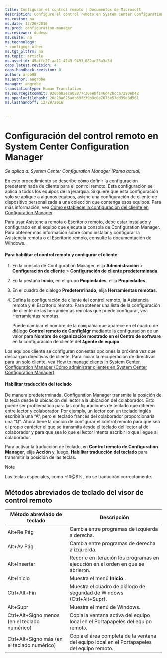 ```yaml
---
title: Configurar el control remoto | Documentos de Microsoft
description: Configure el control remoto en System Center Configuration Manager.
ms.custom: na
ms.date: 12/26/2016
ms.prod: configuration-manager
ms.reviewer: dudeso
ms.suite: na
ms.technology:
- configmgr-other
ms.tgt_pltfrm: na
ms.topic: article
ms.assetid: 45affc27-aa11-4249-9493-082ac23a3a3d
caps.latest.revision: 4
caps.handback.revision: 0
author: arob98
ms.author: angrobe
manager: angrobe
translationtype: Human Translation
ms.sourcegitcommit: 9206b82eca02877c30eebf146d42bcca7290eb42
ms.openlocfilehash: 20c28a625adb69f239b9c0e7673e57dd39e8d561
ms.lasthandoff: 12/29/2016


---
```

# <a name="configuring-remote-control-in-system-center-configuration-manager"></a>Configuración del control remoto en System Center Configuration Manager

*Se aplica a: System Center Configuration Manager (Rama actual)*

 En este procedimiento se describe cómo definir la configuración predeterminada de cliente para el control remoto. Esta configuración se aplica a todos los equipos de la jerarquía. Si quiere que esta configuración solo se aplique a algunos equipos, asigne una configuración de cliente de dispositivo personalizada a una colección que contenga esos equipos. Para más información, vea [Cómo establecer la configuración del cliente en Configuration Manager](../../../../core/clients/deploy/configure-client-settings.md). 

Para usar Asistencia remota o Escritorio remoto, debe estar instalado y configurado en el equipo que ejecuta la consola de Configuration Manager. Para obtener más información sobre cómo instalar y configurar la Asistencia remota o el Escritorio remoto, consulte la documentación de Windows.  

#### <a name="to-enable-remote-control-and-configure-client-settings"></a>Para habilitar el control remoto y configurar el cliente  

1.  En la consola de Configuration Manager, elija **Administración** > **Configuración de cliente** > **Configuración de cliente predeterminada**.  

4.  En la pestaña **Inicio**, en el grupo **Propiedades**, elija **Propiedades**.  

5.  En el cuadro de diálogo **Predeterminado**, elija **Herramientas remotas**.  

6.  Defina la configuración de cliente del control remoto, la Asistencia remota y el Escritorio remoto. Para obtener una lista de la configuración de cliente de las herramientas remotas que puede configurar, vea [Herramientas remotas](../../../../core/clients/deploy/about-client-settings.md#remote-tools).  

    Puede cambiar el nombre de la compañía que aparece en el cuadro de diálogo **Control remoto de ConfigMgr** mediante la configuración de un valor para **Nombre de organización mostrado en el Centro de software** en la configuración de cliente del **Agente de equipo** .  

 Los equipos cliente se configuran con estas opciones la próxima vez que descargan directivas de cliente. Para iniciar la recuperación de directivas para un solo cliente, vea [How to manage clients in System Center Configuration Manager (Cómo administrar clientes en System Center Configuration Manager)](../../../../core/clients/manage/manage-clients.md).  

#### <a name="enable-keyboard-translation"></a>Habilitar traducción del teclado

De manera predeterminada, Configuration Manager transmite la posición de la tecla desde la ubicación del lector a la ubicación del colaborador. Esto puede ser problemático para las configuraciones de teclado que difieren entre lector y colaborador. Por ejemplo, un lector con un teclado inglés escribiría una “A”, pero el teclado francés del colaborador proporcionaría una “Q”. Ahora tiene la opción de configurar el control remoto para que sea el propio carácter el que se transmita desde el teclado del lector al del colaborador y para que sea lo que el lector intenta escribir lo que llegue al colaborador.

Para activar la traducción de teclado, en **Control remoto de Configuration Manager**, elija **Acción** y, luego, **Habilitar traducción del teclado** para transmitir la posición de las teclas.

> [!NOTE]
>
> Las teclas especiales, como ~!#@$%,, no se traducirán correctamente.


## <a name="keyboard-shortcuts-for-the-remote-control-viewer"></a>Métodos abreviados de teclado del visor de control remoto

|Método abreviado de teclado|Descripción|  
|-----------------------|-----------------|  
|Alt+Re Pág|Cambia entre programas de izquierda a derecha.|  
|Alt+Av Pág|Cambia entre programas de derecha a izquierda.|  
|Alt+Insertar|Recorre en iteración los programas en ejecución en el orden en que se abrieron.|  
|Alt+Inicio|Muestra el menú **Inicio** .|  
|Ctrl+Alt+Fin|Muestra el cuadro de diálogo de seguridad de Windows (Ctrl+Alt+Supr).|  
|Alt+Supr|Muestra el menú de Windows.|  
|Ctrl+Alt+Signo menos (en el teclado numérico)|Copia la ventana activa del equipo local en el Portapapeles del equipo remoto.|  
|Ctrl+Alt+Signo más (en el teclado numérico)|Copia el área completa de la ventana del equipo local en el Portapapeles del equipo remoto.|  

